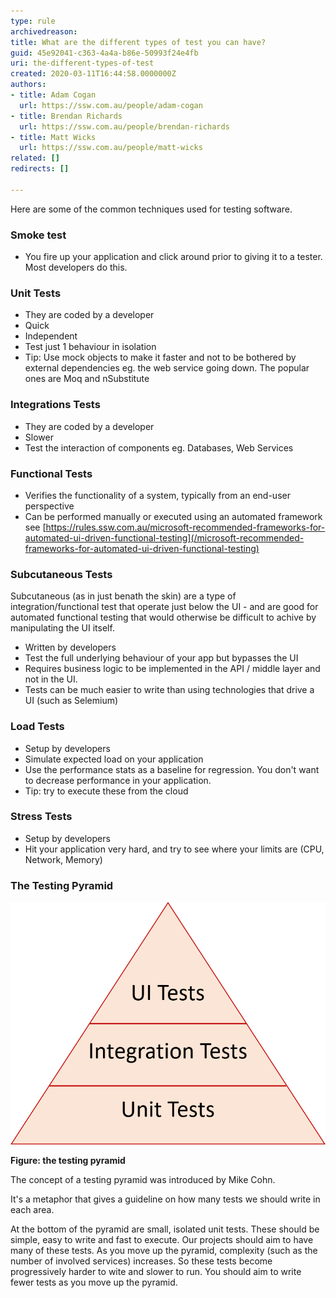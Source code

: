 ```yaml
---
type: rule
archivedreason: 
title: What are the different types of test you can have?
guid: 45e92041-c363-4a4a-b86e-50993f24e4fb
uri: the-different-types-of-test
created: 2020-03-11T16:44:58.0000000Z
authors:
- title: Adam Cogan
  url: https://ssw.com.au/people/adam-cogan
- title: Brendan Richards
  url: https://ssw.com.au/people/brendan-richards
- title: Matt Wicks
  url: https://ssw.com.au/people/matt-wicks
related: []
redirects: []

---
```


Here are some of the common techniques used for testing software.

<!--endintro-->


### Smoke test

* You fire up your application and click around prior to giving it to a tester. Most developers do this.



### Unit Tests

* They are coded by a developer
* Quick
* Independent
* Test just 1 behaviour in isolation
* Tip: Use mock objects to make it faster and not to be bothered by external dependencies eg. the web service going down. The popular ones are Moq and nSubstitute



### Integrations Tests

* They are coded by a developer
* Slower
* Test the interaction of components eg. Databases, Web Services



### Functional Tests

* Verifies the functionality of a system, typically from an end-user perspective
* Can be performed manually or executed using an automated framework see [https://rules.ssw.com.au/microsoft-recommended-frameworks-for-automated-ui-driven-functional-testing](/microsoft-recommended-frameworks-for-automated-ui-driven-functional-testing)


### Subcutaneous Tests


Subcutaneous (as in just benath the skin) are a type of integration/functional test that operate just below the UI -  and are good for automated functional testing that would otherwise be difficult to achive by manipulating the UI itself.



* Written by developers
* Test the full underlying behaviour of your app but bypasses the UI
* Requires business logic to be implemented in the API / middle layer and not in the UI.
* Tests can be much easier to write than using technologies that drive a UI (such as Selemium)





### Load Tests

* Setup by developers
* Simulate expected load on your application
* Use the performance stats as a baseline for regression. You don't want to decrease performance in your application.
* Tip: try to execute these from the cloud



### Stress Tests

* Setup by developers
* Hit your application very hard, and try to see where your limits are (CPU, Network, Memory)





### The Testing Pyramid


![](TestPyramid.png)


 **Figure: the testing pyramid** 





The concept of a testing pyramid was introduced by Mike Cohn.


It's a metaphor that gives a guideline on how many tests we should write in each area.




At the bottom of the pyramid are small, isolated unit tests. These should be simple, easy to write and fast to execute. Our projects should aim to have many of these tests. As you move up the pyramid, complexity (such as the number of involved services) increases. So these tests become progressively harder to wite and slower to run. You should aim to write fewer tests as you move up the pyramid.
